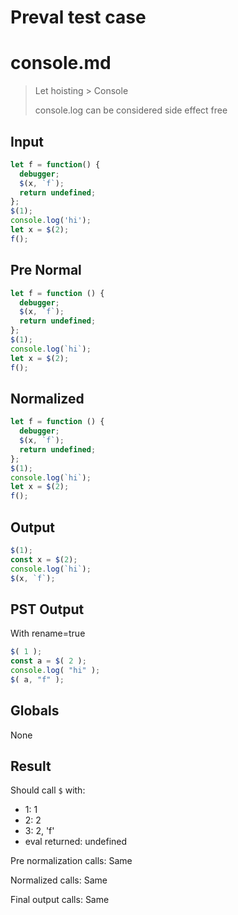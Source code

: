 # Preval test case

# console.md

> Let hoisting > Console
>
> console.log can be considered side effect free

## Input

`````js filename=intro
let f = function() {
  debugger;
  $(x, `f`);
  return undefined;
};
$(1);
console.log('hi');
let x = $(2);
f();
`````

## Pre Normal


`````js filename=intro
let f = function () {
  debugger;
  $(x, `f`);
  return undefined;
};
$(1);
console.log(`hi`);
let x = $(2);
f();
`````

## Normalized


`````js filename=intro
let f = function () {
  debugger;
  $(x, `f`);
  return undefined;
};
$(1);
console.log(`hi`);
let x = $(2);
f();
`````

## Output


`````js filename=intro
$(1);
const x = $(2);
console.log(`hi`);
$(x, `f`);
`````

## PST Output

With rename=true

`````js filename=intro
$( 1 );
const a = $( 2 );
console.log( "hi" );
$( a, "f" );
`````

## Globals

None

## Result

Should call `$` with:
 - 1: 1
 - 2: 2
 - 3: 2, 'f'
 - eval returned: undefined

Pre normalization calls: Same

Normalized calls: Same

Final output calls: Same

